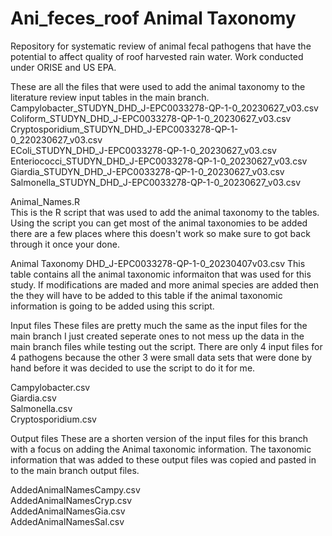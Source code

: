 # Ani_feces_roof Animal Taxonomy
Repository for systematic review of animal fecal pathogens that have the potential to affect quality of roof harvested rain water.  Work conducted under ORISE and US EPA.

These are all the files that were used to add the animal taxonomy to the literature review input tables in the main branch.
Campylobacter_STUDYN_DHD_J-EPC0033278-QP-1-0_20230627_v03.csv  
Coliform_STUDYN_DHD_J-EPC0033278-QP-1-0_20230627_v03.csv  
Cryptosporidium_STUDYN_DHD_J-EPC0033278-QP-1-0_220230627_v03.csv  
EColi_STUDYN_DHD_J-EPC0033278-QP-1-0_20230627_v03.csv  
Enteriococci_STUDYN_DHD_J-EPC0033278-QP-1-0_20230627_v03.csv  
Giardia_STUDYN_DHD_J-EPC0033278-QP-1-0_20230627_v03.csv  
Salmonella_STUDYN_DHD_J-EPC0033278-QP-1-0_20230627_v03.csv  


Animal_Names.R  
This is the R script that was used to add the animal taxonomy to the tables.  Using the script you can get most of the animal taxonomies to be added there are a few places where this doesn't work so make sure to got back through it once your done.

Animal Taxonomy DHD_J-EPC0033278-QP-1-0_20230407v03.csv
This table contains all the animal taxonomic informaiton that was used for this study.  If modifications are maded and more animal species are added then the they will have to be added to this table if the animal taxonomic information is going to be added using this script.

Input files
These files are pretty much the same as the input files for the main branch I just created seperate ones to not mess up the data in the main branch files while testing out the script.  There are only 4 input files for 4 pathogens because the other 3 were small data sets that were done by hand before it was decided to use the script to do it for me.

Campylobacter.csv  
Giardia.csv  
Salmonella.csv  
Cryptosporidium.csv  

Output files
These are a shorten version of the input files for this branch with a focus on adding the Animal taxonomic information.  The taxonomic information that was added to these output files was copied and pasted in to the main branch output files.

AddedAnimalNamesCampy.csv  
AddedAnimalNamesCryp.csv  
AddedAnimalNamesGia.csv  
AddedAnimalNamesSal.csv  
